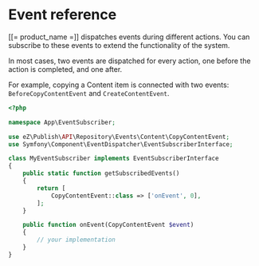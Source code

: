 # Event reference

[[= product_name =]] dispatches events during different actions.
You can subscribe to these events to extend the functionality of the system.

In most cases, two events are dispatched for every action,
one before the action is completed, and one after.

For example, copying a Content item is connected with two events:
`BeforeCopyContentEvent` and `CreateContentEvent`.

``` php
<?php

namespace App\EventSubscriber;

use eZ\Publish\API\Repository\Events\Content\CopyContentEvent;
use Symfony\Component\EventDispatcher\EventSubscriberInterface;

class MyEventSubscriber implements EventSubscriberInterface
{
    public static function getSubscribedEvents()
    {
        return [
            CopyContentEvent::class => ['onEvent', 0],
        ];
    }

    public function onEvent(CopyContentEvent $event)
    {
        // your implementation
    }
}
```
